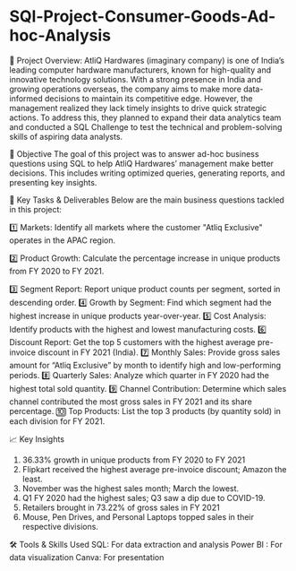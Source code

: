 # SQl-Project-Consumer-Goods-Ad-hoc-Analysis
📁 Project Overview:
AtliQ Hardwares (imaginary company) is one of India’s leading computer hardware manufacturers, known for high-quality and innovative technology solutions. With a strong presence in India and growing operations overseas, the company aims to make more data-informed decisions to maintain its competitive edge.
However, the management realized they lack timely insights to drive quick strategic actions. To address this, they planned to expand their data analytics team and conducted a SQL Challenge to test the technical and problem-solving skills of aspiring data analysts.

🎯 Objective
The goal of this project was to answer ad-hoc business questions using SQL to help AtliQ Hardwares’ management make better decisions. This includes writing optimized queries, generating reports, and presenting key insights.

📌 Key Tasks & Deliverables
Below are the main business questions tackled in this project:

1️⃣ Markets: Identify all markets where the customer "Atliq Exclusive" operates in the APAC region.

2️⃣ Product Growth: Calculate the percentage increase in unique products from FY 2020 to FY 2021.

3️⃣ Segment Report: Report unique product counts per segment, sorted in descending order.
4️⃣ Growth by Segment: Find which segment had the highest increase in unique products year-over-year.
5️⃣ Cost Analysis: Identify products with the highest and lowest manufacturing costs.
6️⃣ Discount Report: Get the top 5 customers with the highest average pre-invoice discount in FY 2021 (India).
7️⃣ Monthly Sales: Provide gross sales amount for “Atliq Exclusive” by month to identify high and low-performing periods.
8️⃣ Quarterly Sales: Analyze which quarter in FY 2020 had the highest total sold quantity.
9️⃣ Channel Contribution: Determine which sales channel contributed the most gross sales in FY 2021 and its share percentage.
🔟 Top Products: List the top 3 products (by quantity sold) in each division for FY 2021.

📈 Key Insights
1. 36.33% growth in unique products from FY 2020 to FY 2021
2. Flipkart received the highest average pre-invoice discount; Amazon the least.
3. November was the highest sales month; March the lowest.
4. Q1 FY 2020 had the highest sales; Q3 saw a dip due to COVID-19.
5. Retailers brought in 73.22% of gross sales in FY 2021
6. Mouse, Pen Drives, and Personal Laptops topped sales in their respective divisions.


🛠️ Tools & Skills Used
SQL: For data extraction and analysis
Power BI : For data visualization 
Canva: For presentation

